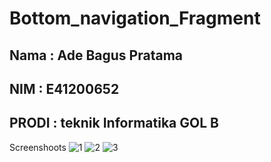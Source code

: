 # Bottom_navigation_Fragment

## Nama  : Ade Bagus Pratama
## NIM   : E41200652
## PRODI : teknik Informatika GOL B

Screenshoots
![1](https://user-images.githubusercontent.com/55870942/137324203-842c5c6c-c7d1-4ebd-934c-0f3ff1990d1b.jpeg)
![2](https://user-images.githubusercontent.com/55870942/137324211-18afbf0a-b6ca-4c89-a4a4-1a6711f190a3.jpeg)
![3](https://user-images.githubusercontent.com/55870942/137324215-ec231272-b433-495f-a90a-46c73bcbcb08.jpeg)
